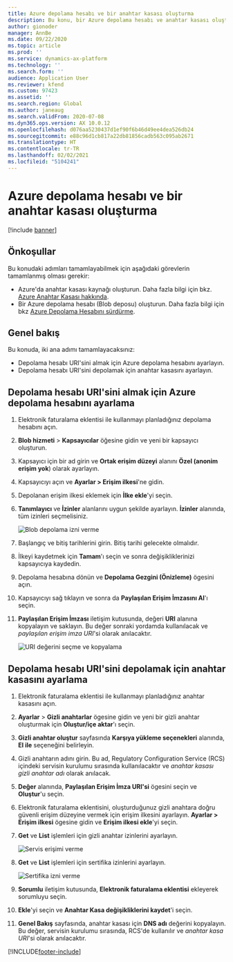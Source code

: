 ```yaml
---
title: Azure depolama hesabı ve bir anahtar kasası oluşturma
description: Bu konu, bir Azure depolama hesabı ve anahtar kasası oluşturma yöntemini açıklamaktadır.
author: gionoder
manager: AnnBe
ms.date: 09/22/2020
ms.topic: article
ms.prod: ''
ms.service: dynamics-ax-platform
ms.technology: ''
ms.search.form: ''
audience: Application User
ms.reviewer: kfend
ms.custom: 97423
ms.assetid: ''
ms.search.region: Global
ms.author: janeaug
ms.search.validFrom: 2020-07-08
ms.dyn365.ops.version: AX 10.0.12
ms.openlocfilehash: d076aa5230437d1ef90f6b46d49ee4dea526db24
ms.sourcegitcommit: e88c96d1cb817a22db81856cadb563c095ab2671
ms.translationtype: HT
ms.contentlocale: tr-TR
ms.lasthandoff: 02/02/2021
ms.locfileid: "5104241"
---
```

# <a name="create-an-azure-storage-account-and-a-key-vault"></a>Azure depolama hesabı ve bir anahtar kasası oluşturma

[!include [banner](../includes/banner.md)]

## <a name="prerequisites"></a>Önkoşullar

Bu konudaki adımları tamamlayabilmek için aşağıdaki görevlerin tamamlanmış olması gerekir:

- Azure'da anahtar kasası kaynağı oluşturun. Daha fazla bilgi için bkz. [Azure Anahtar Kasası hakkında](https://docs.microsoft.com/azure/key-vault/general/overview).
- Bir Azure depolama hesabı (Blob deposu) oluşturun. Daha fazla bilgi için bkz [Azure Depolama Hesabını sürdürme](https://docs.microsoft.com/azure/storage/blobs/).

## <a name="overview"></a>Genel bakış

Bu konuda, iki ana adımı tamamlayacaksınız:

- Depolama hesabı URI'sini almak için Azure depolama hesabını ayarlayın.
- Depolama hesabı URI'sini depolamak için anahtar kasasını ayarlayın.

## <a name="set-up-the-azure-storage-account-to-get-the-storage-account-uri"></a>Depolama hesabı URI'sini almak için Azure depolama hesabını ayarlama

1. Elektronik faturalama eklentisi ile kullanmayı planladığınız depolama hesabını açın.
2. **Blob hizmeti** \> **Kapsayıcılar** öğesine gidin ve yeni bir kapsayıcı oluşturun.
3. Kapsayıcı için bir ad girin ve **Ortak erişim düzeyi** alanını **Özel (anonim erişim yok**) olarak ayarlayın.
4. Kapsayıcıyı açın ve **Ayarlar \> Erişim ilkesi**'ne gidin.
5. Depolanan erişim ilkesi eklemek için **İlke ekle**'yi seçin.
6. **Tanımlayıcı** ve **İzinler** alanlarını uygun şekilde ayarlayın. **İzinler** alanında, tüm izinleri seçmelisiniz.

    ![Blob depolama izni verme](media/e-Invoicing-services-create-azure-resources-grant-blob-permissions.png)

7. Başlangıç ve bitiş tarihlerini girin. Bitiş tarihi gelecekte olmalıdır.
8. İlkeyi kaydetmek için **Tamam**'ı seçin ve sonra değişikliklerinizi kapsayıcıya kaydedin.
9. Depolama hesabına dönün ve **Depolama Gezgini (Önizleme)** ögesini açın.
10. Kapsayıcıyı sağ tıklayın ve sonra da **Paylaşılan Erişim İmzasını Al**'ı seçin.
11. **Paylaşılan Erişim İmzası** iletişim kutusunda, değeri **URI** alanına kopyalayın ve saklayın. Bu değer sonraki yordamda kullanılacak ve *paylaşılan erişim imza URI*'si olarak anılacaktır.

    ![URI değerini seçme ve kopyalama](media/e-Invoicing-services-create-azure-resources-select-and-copy-uri.png)

## <a name="set-up-the-key-vault-to-store-the-storage-account-uri"></a>Depolama hesabı URI'sini depolamak için anahtar kasasını ayarlama

1. Elektronik faturalama eklentisi ile kullanmayı planladığınız anahtar kasasını açın.
2. **Ayarlar** \> **Gizli anahtarlar** ögesine gidin ve yeni bir gizli anahtar oluşturmak için **Oluştur/içe aktar**'ı seçin.
3. **Gizli anahtar oluştur** sayfasında **Karşıya yükleme seçenekleri** alanında, **El ile** seçeneğini belirleyin.
4. Gizli anahtarın adını girin. Bu ad, Regulatory Configuration Service (RCS) içindeki servisin kurulumu sırasında kullanılacaktır ve *anahtar kasası gizli anahtar adı* olarak anılacak.
5. **Değer** alanında, **Paylaşılan Erişim İmza URI'si** ögesini seçin ve **Oluştur**'u seçin.
6. Elektronik faturalama eklentisini, oluşturduğunuz gizli anahtara doğru güvenli erişim düzeyine vermek için erişim ilkesini ayarlayın. **Ayarlar \> Erişim ilkesi** ögesine gidin ve **Erişim ilkesi ekle**'yi seçin.
7. **Get** ve **List** işlemleri için gizli anahtar izinlerini ayarlayın.

    ![Servis erişimi verme](media/e-Invoicing-services-create-azure-resources-grant-service-access.png)

8. **Get** ve **List** işlemleri için sertifika izinlerini ayarlayın.

    ![Sertifika izni verme](media/e-Invoicing-services-create-azure-resources-grant-certificate-permission.png)

9. **Sorumlu** iletişim kutusunda, **Elektronik faturalama eklentisi** ekleyerek sorumluyu seçin.
10. **Ekle**'yi seçin ve **Anahtar Kasa değişikliklerini kaydet**'i seçin.
11. **Genel Bakış** sayfasında, anahtar kasası için **DNS adı** değerini kopyalayın. Bu değer, servisin kurulumu sırasında, RCS'de kullanılır ve *anahtar kasa URI*'si olarak anılacaktır.


[!INCLUDE[footer-include](../../includes/footer-banner.md)]